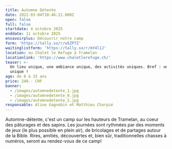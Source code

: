 ```yaml
---
title: Automne Détente
date: 2022-03-04T10:46:21.000Z
open: false
full: false
startdate: 4 octobre 2025
enddate: 11 octobre 2025
ensavoirplus: Découvrir notre camp
form: 'https://tally.so/r/w5ZP7Z'
waitinglistform: 'https://tally.so/r/mY4l1J'
location: au Chalet le Refuge à Tramelan
locationlink: 'https://www.chaletlerefuge.ch/'
teaser: >-
  Un lieu unique, une ambiance unique, des activités uniques. Bref : un camp
  unique !
age: de 8 à 15 ans
price: 240.- CHF
banner:
  - /images/automnedetente_1.jpg
  - /images/automnedetente_0.jpg
  - /images/automnedetente_2.jpg
responsable: Aline Gagnebin et Matthieu Charpié
---
```


Automne-détente, c'est un camp sur les hauteurs de Tramelan, au coeur des pâturages et des sapins. Les journées sont rythmées par des moments de jeux (le plus possible en plein air), de bricolages et de partages autour de la Bible. Rires, amitiés, découvertes et, bien sûr, traditionnelles chasses à numéros, seront au rendez-vous de ce camp!
